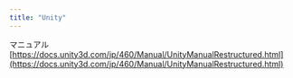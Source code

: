 ```yaml
---
title: "Unity"
---
```


マニュアル [https://docs.unity3d.com/jp/460/Manual/UnityManualRestructured.html](https://docs.unity3d.com/jp/460/Manual/UnityManualRestructured.html)

